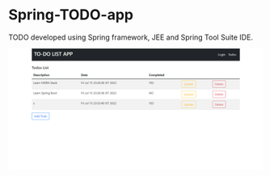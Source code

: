 # Spring-TODO-app
TODO developed using Spring framework, JEE and Spring Tool Suite IDE.

![Application Demo](https://github.com/Souraevshing/Spring-TODO-app/blob/main/spring-todos-app.png)
